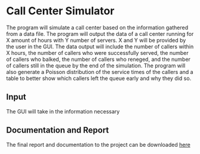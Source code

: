 # Call Center Simulator
The program will simulate a call center based on the information gathered from a data file. The program will output the data of a call center running for X amount of hours with Y number of servers. X and Y will be provided by the user in the GUI. The data output will include the number of callers within X hours, the number of callers who were successfully served, the number of callers who balked, the number of callers who reneged, and the number of callers still in the queue by the end of the simulation. The program will also generate a Poisson distribution of the service times of the callers and a table to better show which callers left the queue early and why they did so.

## Input
The GUI will take in the information necessary
 

## Documentation and Report
The final report and documentation to the project can be downloaded [here](../pdfs/Call%20Center%20Deliverable.pdf)